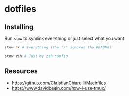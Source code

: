 # dotfiles

## Installing

Run `stow` to symlink everything or just select what you want

```bash
stow */ # Everything (the '/' ignores the README)
```

```bash
stow zsh # Just my zsh config
```

## Resources

- https://github.com/ChristianChiarulli/Machfiles
- https://www.davidbegin.com/how-i-use-tmux/
